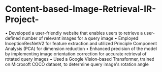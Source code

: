# Content-based-Image-Retrieval-IR-Project-
• Developed a user-friendly website that enables users to retrieve a user-defined number of relevant images for a query image
• Employed InceptionResNetV2 for feature extraction and utilized Principle Component Analysis (PCA) for dimension reduction
• Enhanced precision of the model by implementing image orientation correction for accurate retrieval of rotated query images
• Used a Google Vision-based Transformer, trained on Microsoft COCO dataset, to determine query image's rotation angle

